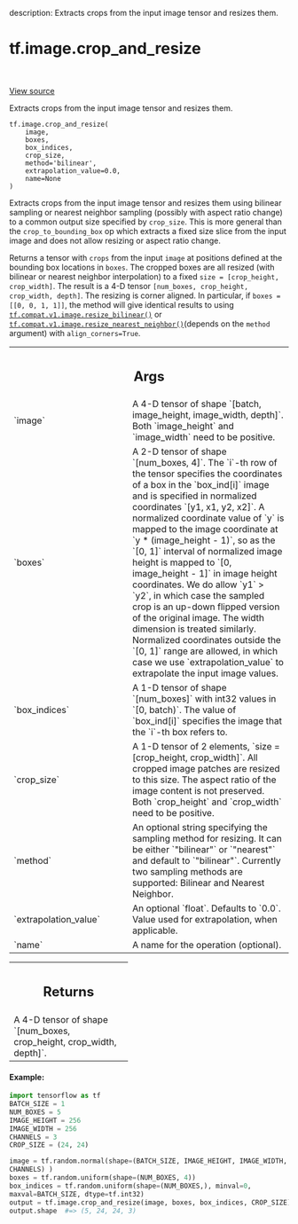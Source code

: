 description: Extracts crops from the input image tensor and resizes them.

<div itemscope itemtype="http://developers.google.com/ReferenceObject">
<meta itemprop="name" content="tf.image.crop_and_resize" />
<meta itemprop="path" content="Stable" />
</div>

# tf.image.crop_and_resize

<!-- Insert buttons and diff -->

<table class="tfo-notebook-buttons tfo-api nocontent" align="left">

</table>

<a target="_blank" class="external" href="/code/stable/tensorflow/python/ops/image_ops_impl.py">View source</a>



Extracts crops from the input image tensor and resizes them.

<pre class="devsite-click-to-copy prettyprint lang-py tfo-signature-link">
<code>tf.image.crop_and_resize(
    image,
    boxes,
    box_indices,
    crop_size,
    method=&#x27;bilinear&#x27;,
    extrapolation_value=0.0,
    name=None
)
</code></pre>



<!-- Placeholder for "Used in" -->

Extracts crops from the input image tensor and resizes them using bilinear
sampling or nearest neighbor sampling (possibly with aspect ratio change) to a
common output size specified by `crop_size`. This is more general than the
`crop_to_bounding_box` op which extracts a fixed size slice from the input
image and does not allow resizing or aspect ratio change.

Returns a tensor with `crops` from the input `image` at positions defined at
the bounding box locations in `boxes`. The cropped boxes are all resized (with
bilinear or nearest neighbor interpolation) to a fixed
`size = [crop_height, crop_width]`. The result is a 4-D tensor
`[num_boxes, crop_height, crop_width, depth]`. The resizing is corner aligned.
In particular, if `boxes = [[0, 0, 1, 1]]`, the method will give identical
results to using <a href="../../tf/compat/v1/image/resize_bilinear.md"><code>tf.compat.v1.image.resize_bilinear()</code></a> or
<a href="../../tf/compat/v1/image/resize_nearest_neighbor.md"><code>tf.compat.v1.image.resize_nearest_neighbor()</code></a>(depends on the `method`
argument) with
`align_corners=True`.

<!-- Tabular view -->
 <table class="responsive fixed orange">
<colgroup><col width="214px"><col></colgroup>
<tr><th colspan="2"><h2 class="add-link">Args</h2></th></tr>

<tr>
<td>
`image`
</td>
<td>
A 4-D tensor of shape `[batch, image_height, image_width, depth]`.
Both `image_height` and `image_width` need to be positive.
</td>
</tr><tr>
<td>
`boxes`
</td>
<td>
A 2-D tensor of shape `[num_boxes, 4]`. The `i`-th row of the tensor
specifies the coordinates of a box in the `box_ind[i]` image and is
specified in normalized coordinates `[y1, x1, y2, x2]`. A normalized
coordinate value of `y` is mapped to the image coordinate at `y *
(image_height - 1)`, so as the `[0, 1]` interval of normalized image
height is mapped to `[0, image_height - 1]` in image height coordinates.
We do allow `y1` > `y2`, in which case the sampled crop is an up-down
flipped version of the original image. The width dimension is treated
similarly. Normalized coordinates outside the `[0, 1]` range are allowed,
in which case we use `extrapolation_value` to extrapolate the input image
values.
</td>
</tr><tr>
<td>
`box_indices`
</td>
<td>
A 1-D tensor of shape `[num_boxes]` with int32 values in `[0,
batch)`. The value of `box_ind[i]` specifies the image that the `i`-th box
refers to.
</td>
</tr><tr>
<td>
`crop_size`
</td>
<td>
A 1-D tensor of 2 elements, `size = [crop_height, crop_width]`.
All cropped image patches are resized to this size. The aspect ratio of
the image content is not preserved. Both `crop_height` and `crop_width`
need to be positive.
</td>
</tr><tr>
<td>
`method`
</td>
<td>
An optional string specifying the sampling method for resizing. It
can be either `"bilinear"` or `"nearest"` and default to `"bilinear"`.
Currently two sampling methods are supported: Bilinear and Nearest
  Neighbor.
</td>
</tr><tr>
<td>
`extrapolation_value`
</td>
<td>
An optional `float`. Defaults to `0.0`. Value used for
extrapolation, when applicable.
</td>
</tr><tr>
<td>
`name`
</td>
<td>
A name for the operation (optional).
</td>
</tr>
</table>



<!-- Tabular view -->
 <table class="responsive fixed orange">
<colgroup><col width="214px"><col></colgroup>
<tr><th colspan="2"><h2 class="add-link">Returns</h2></th></tr>
<tr class="alt">
<td colspan="2">
A 4-D tensor of shape `[num_boxes, crop_height, crop_width, depth]`.
</td>
</tr>

</table>



#### Example:



```python
import tensorflow as tf
BATCH_SIZE = 1
NUM_BOXES = 5
IMAGE_HEIGHT = 256
IMAGE_WIDTH = 256
CHANNELS = 3
CROP_SIZE = (24, 24)

image = tf.random.normal(shape=(BATCH_SIZE, IMAGE_HEIGHT, IMAGE_WIDTH,
CHANNELS) )
boxes = tf.random.uniform(shape=(NUM_BOXES, 4))
box_indices = tf.random.uniform(shape=(NUM_BOXES,), minval=0,
maxval=BATCH_SIZE, dtype=tf.int32)
output = tf.image.crop_and_resize(image, boxes, box_indices, CROP_SIZE)
output.shape  #=> (5, 24, 24, 3)
```
